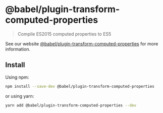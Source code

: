 # @babel/plugin-transform-computed-properties

> Compile ES2015 computed properties to ES5

See our
website [@babel/plugin-transform-computed-properties](https://babeljs.io/docs/babel-plugin-transform-computed-properties)
for more information.

## Install

Using npm:

```sh
npm install --save-dev @babel/plugin-transform-computed-properties
```

or using yarn:

```sh
yarn add @babel/plugin-transform-computed-properties --dev
```
